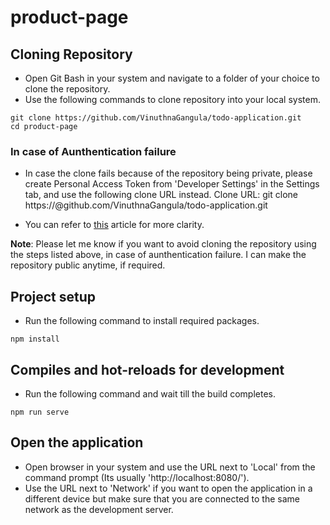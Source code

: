 # product-page

## Cloning Repository
* Open Git Bash in your system and navigate to a folder of your choice to clone the repository.
* Use the following commands to clone repository into your local system.
```
git clone https://github.com/VinuthnaGangula/todo-application.git
cd product-page
```

### In case of Aunthentication failure
* In case the clone fails because of the repository being private, please create Personal Access Token from 'Developer Settings' in the Settings tab, and use the following clone URL instead.
Clone URL: git clone https://<PAT>@github.com/VinuthnaGangula/todo-application.git

* You can refer to [this](https://kettan007.medium.com/how-to-clone-a-git-repository-using-personal-access-token-a-step-by-step-guide-ab7b54d4ef83#:~:text=Step%201%3A%20Generate%20a%20Personal%20Access%20Token%20(PAT)&text=For%20cloning%20repositories%2C%20the%20%E2%80%9Crepo,should%20be%20treated%20like%20passwords.) article for more clarity.

**Note**: Please let me know if you want to avoid cloning the repository using the steps listed above, in case of aunthentication failure. I can make the repository public anytime, if required.

## Project setup
* Run the following command to install required packages.
```
npm install
```

## Compiles and hot-reloads for development
* Run the following command and wait till the build completes.
```
npm run serve
```

## Open the application
* Open browser in your system and use the URL next to 'Local' from the command prompt (Its usually 'http://localhost:8080/').
* Use the URL next to 'Network' if you want to open the application in a different device but make sure that you are connected to the same network as the development server.

